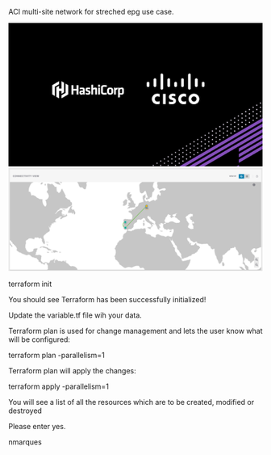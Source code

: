 ACI multi-site network for streched epg use case.

![image](tf.png)
![image](aci-aws-ndo.png)

terraform init

You should see Terraform has been successfully initialized!

Update the variable.tf file wih your data.

Terraform plan is used for change management and lets the user know what will be configured:

terraform plan -parallelism=1

Terraform plan will apply the changes:

terraform apply -parallelism=1

You will see a list of all the resources which are to be created, modified or destroyed

Please enter yes.

nmarques
